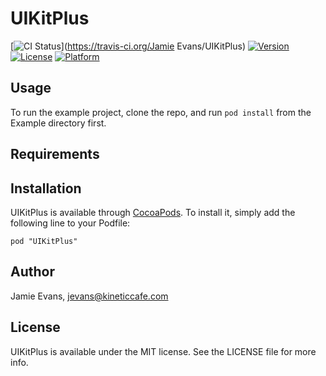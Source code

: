 # UIKitPlus

[![CI Status](http://img.shields.io/travis/JamieREvans/UIKitPlus.svg?style=flat)](https://travis-ci.org/Jamie Evans/UIKitPlus)
[![Version](https://img.shields.io/cocoapods/v/UIKitPlus.svg?style=flat)](http://cocoadocs.org/docsets/UIKitPlus)
[![License](https://img.shields.io/cocoapods/l/UIKitPlus.svg?style=flat)](http://cocoadocs.org/docsets/UIKitPlus)
[![Platform](https://img.shields.io/cocoapods/p/UIKitPlus.svg?style=flat)](http://cocoadocs.org/docsets/UIKitPlus)

## Usage

To run the example project, clone the repo, and run `pod install` from the Example directory first.

## Requirements

## Installation

UIKitPlus is available through [CocoaPods](http://cocoapods.org). To install
it, simply add the following line to your Podfile:

    pod "UIKitPlus"

## Author

Jamie Evans, jevans@kineticcafe.com

## License

UIKitPlus is available under the MIT license. See the LICENSE file for more info.

